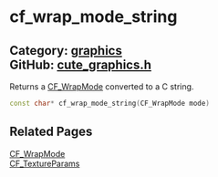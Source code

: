 [](../header.md ':include')

# cf_wrap_mode_string

Category: [graphics](https://github.com/RandyGaul/cute_framework/blob/master/docs/api_reference?id=graphics)  
GitHub: [cute_graphics.h](https://github.com/RandyGaul/cute_framework/blob/master/include/cute_graphics.h)  
---

Returns a [CF_WrapMode](https://github.com/RandyGaul/cute_framework/blob/master/docs/graphics/cf_wrapmode.md) converted to a C string.

```cpp
const char* cf_wrap_mode_string(CF_WrapMode mode)
```

## Related Pages

[CF_WrapMode](https://github.com/RandyGaul/cute_framework/blob/master/docs/graphics/cf_wrapmode.md)  
[CF_TextureParams](https://github.com/RandyGaul/cute_framework/blob/master/docs/graphics/cf_textureparams.md)  
